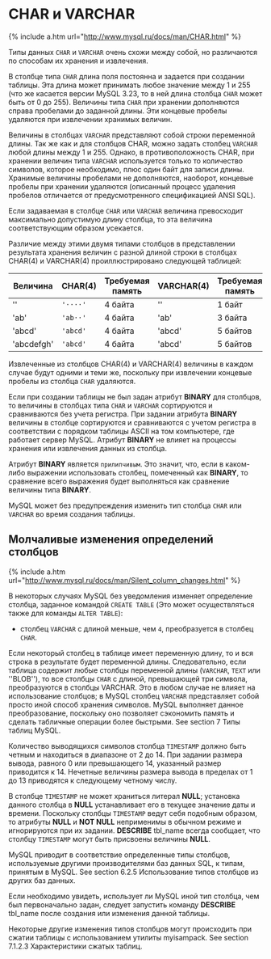 # CHAR и VARCHAR

{% include a.htm url="http://www.mysql.ru/docs/man/CHAR.html" %}

Типы данных `CHAR` и `VARCHAR` очень схожи между собой, но различаются по способам их хранения и извлечения.

В столбце типа `CHAR` длина поля постоянна и задается при создании таблицы. Эта длина может принимать любое значение между 1 и 255 (что же касается версии MySQL 3.23, то в ней длина столбца `CHAR` может быть от 0 до 255). Величины типа `CHAR` при хранении дополняются справа пробелами до заданной длины. Эти концевые пробелы удаляются при извлечении хранимых величин.

Величины в столбцах `VARCHAR` представляют собой строки переменной длины. Так же как и для столбцов CHAR, можно задать столбец `VARCHAR` любой длины между 1 и 255. Однако, в противоположность CHAR, при хранении величин типа `VARCHAR` используется только то количество символов, которое необходимо, плюс один байт для записи длины. Хранимые величины пробелами не дополняются, наоборот, концевые пробелы при хранении удаляются (описанный процесс удаления пробелов отличается от предусмотренного спецификацией ANSI SQL).

Если задаваемая в столбце `CHAR` или `VARCHAR` величина превосходит максимально допустимую длину столбца, то эта величина соответствующим образом усекается.

Различие между этими двумя типами столбцов в представлении результата хранения величин с разной длиной строки в столбцах CHAR(4) и VARCHAR(4) проиллюстрировано следующей таблицей:

Величина    |  CHAR(4) | Требуемая память | VARCHAR(4) | Требуемая память
----------- | -------- | --------- | -------- | ------
''          |  `'····'`  |  4 байта  |  ''      | 1 байт
'ab'        |  `'ab··'`  |  4 байта  |  'ab'    | 3 байта
'abcd'      |  `'abcd'`  |  4 байта  |  'abcd'  | 5 байтов
'abcdefgh'  |  `'abcd'`  |  4 байта  |  'abcd'  | 5 байтов

Извлеченные из столбцов CHAR(4) и VARCHAR(4) величины в каждом случае будут одними и теми же, поскольку при извлечении концевые пробелы из столбца `CHAR` удаляются.

Если при создании таблицы не был задан атрибут **BINARY** для столбцов, то величины в столбцах типа `CHAR` и `VARCHAR` сортируются и сравниваются без учета регистра. При задании атрибута **BINARY** величины в столбце сортируются и сравниваются с учетом регистра в соответствии с порядком таблицы ASCII на том компьютере, где работает сервер MySQL. Атрибут **BINARY** не влияет на процессы хранения или извлечения данных из столбца.

Атрибут **BINARY** является `прилипчивым`. Это значит, что, если в каком-либо выражении использовать столбец, помеченный как **BINARY**, то сравнение всего выражения будет выполняться как сравнение величины типа **BINARY**.

MySQL может без предупреждения изменить тип столбца `CHAR` или `VARCHAR` во время создания таблицы.

## Молчаливые изменения определений столбцов

{% include a.htm url="http://www.mysql.ru/docs/man/Silent_column_changes.html" %}

В некоторых случаях MySQL без уведомления изменяет определение столбца, заданное командой `CREATE TABLE` (Это может осуществляться также для команды `ALTER TABLE`):

* столбец `VARCHAR` с длиной меньше, чем `4`, преобразуется в столбец `CHAR`.

Если некоторый столбец в таблице имеет переменную длину, то и вся строка в результате будет переменной длины. Следовательно, если таблица содержит любые столбцы переменной длины (`VARCHAR`, `TEXT` или ''BLOB''), то все столбцы `CHAR` с длиной, превышающей три символа, преобразуются в столбцы VARCHAR. Это в любом случае не влияет на использование столбцов; в MySQL столбец `VARCHAR` представляет собой просто иной способ хранения символов. MySQL выполняет данное преобразование, поскольку оно позволяет сэкономить память и сделать табличные операции более быстрыми. See section 7 Типы таблиц MySQL.

Количество выводящихся символов столбца `TIMESTAMP` должно быть четным и находиться в диапазоне от 2 до 14. При задании размера вывода, равного 0 или превышающего 14, указанный размер приводится к 14. Нечетные величины размера вывода в пределах от 1 до 13 приводятся к следующему четному числу.

В столбце  `TIMESTAMP`  не может храниться литерал **NULL**; установка данного столбца в **NULL** устанавливает его в текущее значение даты и времени. Поскольку столбцы  `TIMESTAMP`  ведут себя подобным образом, то атрибуты **NULL** и **NOT NULL** неприменимы в обычном режиме и игнорируются при их задании. **DESCRIBE** tbl_name всегда сообщает, что столбцу  `TIMESTAMP`  могут быть присвоены величины **NULL**.

MySQL приводит в соответствие определенные типы столбцов, используемые другими производителями баз данных SQL, к типам, принятым в MySQL. See section 6.2.5 Использование типов столбцов из других баз данных.

Если необходимо увидеть, использует ли MySQL иной тип столбца, чем был первоначально задан, следует запустить команду **DESCRIBE** tbl_name после создания или изменения данной таблицы.

Некоторые другие изменения типов столбцов могут происходить при сжатии таблицы с использованием утилиты myisampack. See section 7.1.2.3 Характеристики сжатых таблиц.

